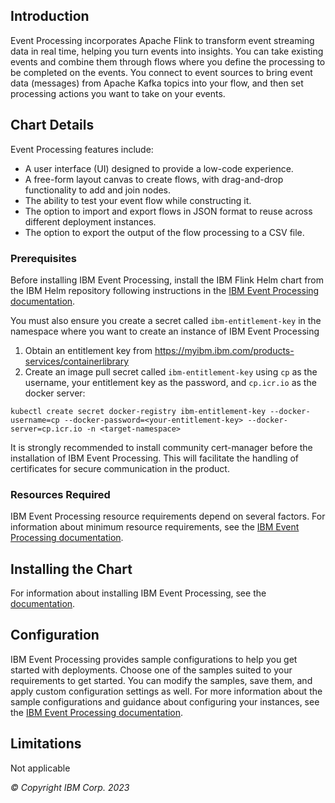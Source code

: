 ## Introduction
Event Processing incorporates Apache Flink to transform event streaming data in real time, helping you turn events into insights. You can take existing events and combine them through flows where you define the processing to be completed on the events. You connect to event sources to bring event data (messages) from Apache Kafka topics into your flow, and then set processing actions you want to take on your events.

## Chart Details
Event Processing features include:

- A user interface (UI) designed to provide a low-code experience.
- A free-form layout canvas to create flows, with drag-and-drop functionality to add and join nodes.
- The ability to test your event flow while constructing it.
- The option to import and export flows in JSON format to reuse across different deployment instances.
- The option to export the output of the flow processing to a CSV file.

### Prerequisites
Before installing IBM Event Processing, install the IBM Flink Helm chart from the IBM Helm repository following instructions in the [IBM Event Processing documentation](https://ibm.biz/ep-documentation).

You must also ensure you create a secret called `ibm-entitlement-key` in the namespace where you want to create an instance of IBM Event Processing
1. Obtain an entitlement key from https://myibm.ibm.com/products-services/containerlibrary
2. Create an image pull secret called `ibm-entitlement-key` using `cp` as the username, your entitlement key as the password, and `cp.icr.io` as the docker server:

`kubectl create secret docker-registry ibm-entitlement-key --docker-username=cp --docker-password=<your-entitlement-key> --docker-server=cp.icr.io -n <target-namespace>`

It is strongly recommended to install community cert-manager before the installation of IBM Event Processing. This will facilitate the handling of certificates for secure communication in the product.

### Resources Required
IBM Event Processing resource requirements depend on several factors. For information about minimum resource requirements, see the [IBM Event Processing documentation](https://ibm.biz/ep-documentation).

## Installing the Chart
For information about installing IBM Event Processing, see the [documentation](https://ibm.biz/ep-documentation).

## Configuration
IBM Event Processing provides sample configurations to help you get started with deployments. Choose one of the samples suited to your requirements to get started. You can modify the samples, save them, and apply custom configuration settings as well. For more information about the sample configurations and guidance about configuring your instances, see the [IBM Event Processing documentation](https://ibm.biz/ep-documentation).

## Limitations
Not applicable

*© Copyright IBM Corp. 2023*
